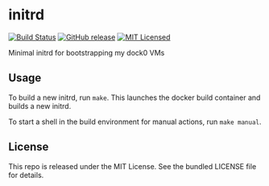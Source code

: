 initrd
=======

[![Build Status](https://img.shields.io/circleci/project/dock0/initrd/master.svg)](https://circleci.com/gh/dock0/initrd)
[![GitHub release](https://img.shields.io/github/release/dock0/initrd.svg)](https://github.com/dock0/initrd/releases)
[![MIT Licensed](http://img.shields.io/badge/license-MIT-green.svg)](https://tldrlegal.com/license/mit-license)

Minimal initrd for bootstrapping my dock0 VMs

## Usage

To build a new initrd, run `make`. This launches the docker build container and builds a new initrd.

To start a shell in the build environment for manual actions, run `make manual`.

## License

This repo is released under the MIT License. See the bundled LICENSE file for details.
